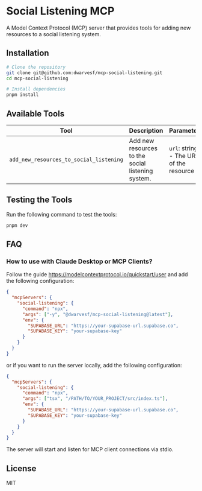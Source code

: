 # Social Listening MCP

A Model Context Protocol (MCP) server that provides tools for adding new resources to a social listening system.

## Installation

```bash
# Clone the repository
git clone git@github.com:dwarvesf/mcp-social-listening.git
cd mcp-social-listening

# Install dependencies
pnpm install
```

## Available Tools

| Tool                                    | Description                                       | Parameters                              |
| --------------------------------------- | ------------------------------------------------- | --------------------------------------- |
| `add_new_resources_to_social_listening` | Add new resources to the social listening system. | `url`: string - The URL of the resource |

## Testing the Tools

Run the following command to test the tools:

```bash
pnpm dev
```

## FAQ

### How to use with Claude Desktop or MCP Clients?

Follow the guide https://modelcontextprotocol.io/quickstart/user and add the following configuration:

```json
{
  "mcpServers": {
    "social-listening": {
      "command": "npx",
      "args": ["-y", "@dwarvesf/mcp-social-listening@latest"],
      "env": {
        "SUPABASE_URL": "https://your-supabase-url.supabase.co",
        "SUPABASE_KEY": "your-supabase-key"
      }
    }
  }
}
```

or if you want to run the server locally, add the following configuration:

```json
{
  "mcpServers": {
    "social-listening": {
      "command": "npx",
      "args": ["tsx", "/PATH/TO/YOUR_PROJECT/src/index.ts"],
      "env": {
        "SUPABASE_URL": "https://your-supabase-url.supabase.co",
        "SUPABASE_KEY": "your-supabase-key"
      }
    }
  }
}
```

The server will start and listen for MCP client connections via stdio.

## License

MIT
